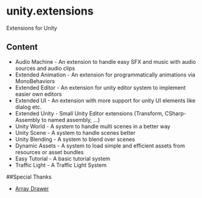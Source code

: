 # unity.extensions
Extensions for Unity

## Content
* Audio Machine - An extension to handle easy SFX and music with audio sources and audio clips
* Extended Animation - An extension for programmatically animations via MonoBehaviors
* Extended Editor - An extension for unity editor system to implement easier own editors
* Extended UI - An extension with more support for unity UI elements like dialog etc.
* Extended Unity - Small Unity Editor extensions (Transform, CSharp-Assembly to named assembly, ...)
* Unity World - A system to handle multi scenes in a better way
* Unity Scene - A system to handle scenes better
* Unity Blending - A system to blend over scenes
* Dynamic Assets - A system to load simple and efficient assets from resources or asset bundles
* Easy Tutorial - A basic tutorial system
* Traffic Light - A Traffic Light System

##Special Thanks
* [Array Drawer](https://github.com/garettbass/UnityExtensions.ArrayDrawer)
